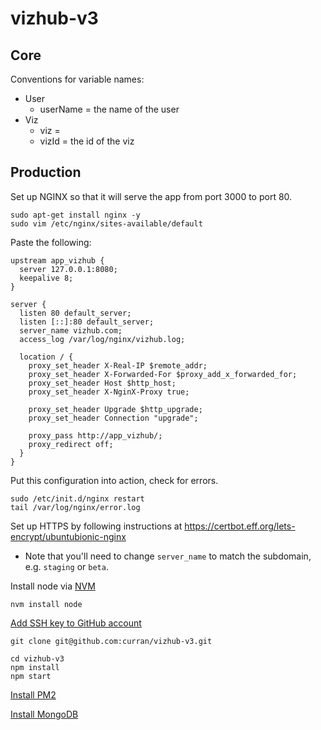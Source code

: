 # vizhub-v3

## Core

Conventions for variable names:

- User
  - userName = the name of the user
- Viz
  - viz =
  - vizId = the id of the viz

## Production

Set up NGINX so that it will serve the app from port 3000 to port 80.

```
sudo apt-get install nginx -y
sudo vim /etc/nginx/sites-available/default
```

Paste the following:

```
upstream app_vizhub {
  server 127.0.0.1:8080;
  keepalive 8;
}

server {
  listen 80 default_server;
  listen [::]:80 default_server;
  server_name vizhub.com;
  access_log /var/log/nginx/vizhub.log;

  location / {
    proxy_set_header X-Real-IP $remote_addr;
    proxy_set_header X-Forwarded-For $proxy_add_x_forwarded_for;
    proxy_set_header Host $http_host;
    proxy_set_header X-NginX-Proxy true;

    proxy_set_header Upgrade $http_upgrade;
    proxy_set_header Connection "upgrade";

    proxy_pass http://app_vizhub/;
    proxy_redirect off;
  }
}
```

Put this configuration into action, check for errors.

```
sudo /etc/init.d/nginx restart
tail /var/log/nginx/error.log
```

Set up HTTPS by following instructions at https://certbot.eff.org/lets-encrypt/ubuntubionic-nginx

- Note that you'll need to change `server_name` to match the subdomain, e.g. `staging` or `beta`.

Install node via [NVM](https://github.com/nvm-sh/nvm#install--update-script)

```
nvm install node
```

[Add SSH key to GitHub account](https://docs.github.com/en/enterprise-server@3.0/github/authenticating-to-github/connecting-to-github-with-ssh/adding-a-new-ssh-key-to-your-github-account)

`git clone git@github.com:curran/vizhub-v3.git`

```
cd vizhub-v3
npm install
npm start
```

[Install PM2](https://pm2.keymetrics.io/docs/usage/quick-start/)

[Install MongoDB](https://docs.mongodb.com/manual/tutorial/install-mongodb-on-ubuntu/)
